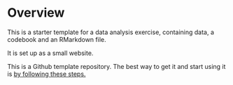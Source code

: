 # Overview

This is a starter template for a data analysis exercise, containing data, a codebook and an RMarkdown file.

It is set up as a small website.

This is a Github template repository. The best way to get it and start using it is [by following these steps.](https://help.github.com/en/articles/creating-a-repository-from-a-template)

